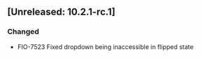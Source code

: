 ## [Unreleased: 10.2.1-rc.1]
### Changed
 - FIO-7523 Fixed dropdown being inaccessible in flipped state
